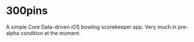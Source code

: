 300pins
=======

A simple Core Data-driven iOS bowling scorekeeper app.  Very much in pre-alpha condition at the moment.
